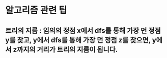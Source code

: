 # 알고리즘 관련 팁
## 트리의 지름 : 임의의 정점 x에서 dfs를 통해 가장 먼 정점 y를 찾고, y에서 dfs를 통해 가장 먼 정점 z를 찾으면, y에서 z까지의 거리가 트리의 지름이 됩니다.
<br>

